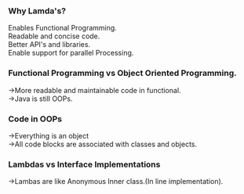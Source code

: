 ### Why Lamda's?
 Enables Functional Programming.<br />
 Readable and concise code.<br />
 Better API's and libraries.<br />
 Enable support for parallel Processing.<br />

### Functional Programming vs Object Oriented Programming.	
->More readable and maintainable code in functional.<br />
->Java is still OOPs.<br />

### Code in OOPs
->Everything is an object<br />
->All code blocks are associated with classes and objects.<br />

### Lambdas vs Interface Implementations
->Lambas are like Anonymous Inner class.(In line implementation).<br />
	

	
